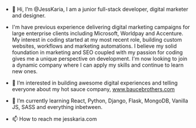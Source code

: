 - 👋 Hi, I’m @JessKaria, I am a junior full-stack developer, digital marketer and designer.

- I'm have previous experience delivering digital marketing campaigns for large enterprise clients including Microsoft, Worldpay and Accenture. My interest in coding started at my most recent role, building custom websites, workflows and marketing automations. I believe my solid foundation in marketing and SEO coupled with my passion for coding gives me a unique perspective on development. I'm now looking to join a dynamic company where I can apply my skills and continue to learn new ones.

- 👀 I’m interested in building awesome digital experiences and telling everyone about my hot sauce company, www.baucebrothers.com

- 🌱 I’m currently learning React, Python, Django, Flask, MongoDB, Vanilla JS, SASS and everything inbetween.

- 📫 How to reach me jesskaria.com

<!---
JessKaria/JessKaria is a ✨ special ✨ repository because its `README.md` (this file) appears on your GitHub profile.
You can click the Preview link to take a look at your changes.
--->
